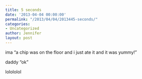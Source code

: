 ```yaml
---
title: 5 seconds
date: '2013-04-04 00:00:00'
permalink: "/2013/04/04/2013445-seconds/"
categories:
- Uncategorized
author: Jennifer
layout: post
---
```


ima &#8220;a chip was on the floor and i just ate it and it was yummy!&#8221;

daddy &#8220;ok&#8221;

lolololol
